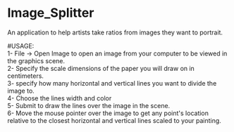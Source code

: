 # Image_Splitter
An application to help artists take ratios from images they want to portrait.  
  
#USAGE:  
1- File -> Open Image to open an image from your computer to be viewed in the graphics scene.  
2- Specify the scale dimensions of the paper you will draw on in centimeters.  
3- specify how many horizontal and vertical lines you want to divide the image to.  
4- Choose the lines width and color  
5- Submit to draw the lines over the image in the scene.   
6- Move the mouse pointer over the image to get any point's location relative to the closest horizontal and vertical lines scaled to your painting.   
